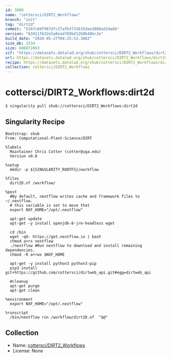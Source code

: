 ```yaml
---
id: 3888
name: "cottersci/DIRT2_Workflows"
branch: "init"
tag: "dirt2d"
commit: "516fc04f967dfc27afb3731635dae3889ad24a8b"
version: "63411fb32e5a8ead769b412b8b48bc2e"
build_date: "2020-05-27T04:25:53.306Z"
size_mb: 1534
size: 606072863
sif: "https://datasets.datalad.org/shub/cottersci/DIRT2_Workflows/dirt2d/2020-05-27-516fc04f-63411fb3/63411fb32e5a8ead769b412b8b48bc2e.simg"
url: https://datasets.datalad.org/shub/cottersci/DIRT2_Workflows/dirt2d/2020-05-27-516fc04f-63411fb3/
recipe: https://datasets.datalad.org/shub/cottersci/DIRT2_Workflows/dirt2d/2020-05-27-516fc04f-63411fb3/Singularity
collection: cottersci/DIRT2_Workflows
---
```


# cottersci/DIRT2_Workflows:dirt2d

```bash
$ singularity pull shub://cottersci/DIRT2_Workflows:dirt2d
```

## Singularity Recipe

```singularity
Bootstrap: shub
From: Computational-Plant-Science/DIRT

%labels
  Maintainer Chris Cotter (cotter@uga.edu)
  Version v0.0

%setup
  mkdir -p ${SINGULARITY_ROOTFS}/workflow

%files
  dirt2D.nf /workflow/

%post
  #By default, nextflow writes cache and framework files to ~/.nextflow.
  # this variable is set to move that
  export NXF_HOME="/opt/.nextflow"

  apt-get update
  apt-get -y install openjdk-8-jre-headless wget

  cd /bin
  wget -qO- https://get.nextflow.io | bash
  chmod a+rx nextflow
  ./nextflow #Run nextflow to download and install remaining dependencies.
  chmod -R a+rwx $NXF_HOME

  apt-get -y install python3 python3-pip
  pip3 install git+https://github.com/cottersci/dirtweb_api.git#egg=dirtweb_api

  #cleanup
  apt-get purge
  apt-get clean

%environment
  export NXF_HOME="/opt/.nextflow"

%runscript
  /bin/nextflow run /workflow/dirt2D.nf  "$@"
```

## Collection

 - Name: [cottersci/DIRT2_Workflows](https://github.com/cottersci/DIRT2_Workflows)
 - License: None

